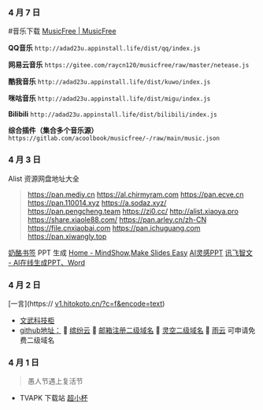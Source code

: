 ### 4 月 7 日
#音乐下载
[MusicFree | MusicFree](https://musicfree.upup.fun/)

**QQ音乐**
`http://adad23u.appinstall.life/dist/qq/index.js`

**网易云音乐**
`https://gitee.com/raycn120/musicfree/raw/master/netease.js`

**酷我音乐**
`http://adad23u.appinstall.life/dist/kuwo/index.js`

**咪咕音乐**
`http://adad23u.appinstall.life/dist/migu/index.js`

**Bilibili**
`http://adad23u.appinstall.life/dist/bilibili/index.js`

**综合插件（集合多个音乐源）**
`https://gitlab.com/acoolbook/musicfree/-/raw/main/music.json`


### 4 月 3 日

Alist 资源网盘地址大全

> https://pan.mediy.cn
> https://al.chirmyram.com
> https://pan.ecve.cn
> https://pan.110014.xyz
> https://a.sodaz.xyz/
> https://pan.pengcheng.team
> https://zi0.cc/
> http://alist.xiaoya.pro
> https://share.xiaole88.com/
> https://pan.arley.cn/zh-CN
> https://file.cnxiaobai.com
> https://pan.ichuguang.com
> https://pan.xiwangly.top

[奶酪书签](https://cqmzgg.lanzn.com/isdri1tr7efe)
PPT 生成
[Home - MindShow,Make Slides Easy](https://www.mindshow.fun/#/home)
[AI灵感PPT](https://www.lgppt.cn/)
[讯飞智文 - AI在线生成PPT、Word](https://zhiwen.xfyun.cn/)

### 4 月 2 日
[一言](https:// [v1.hitokoto.cn/?c=f&encode=text](https://v1.hitokoto.cn/?c=f&encode=text))
- [文武科技柜](https://www.wangdu.site/)
- [github地址：](https://github.com/dongyubin)
🥇 [缤纷云](https://www.bitiful.com/)
🥇 [邮箱注册二级域名](https://desec.io/)
🥇 [灵空二级域名](https://www.lkdns.top/)
🥇 [雨云](https://www.rainyun.com/home) 可申请免费二级域名
### 4 月 1 日

> 愚人节遇上复活节

- TVAPK 下载站 [超小杯](https://www.rjcxb.com/category/apk/tvapk)
